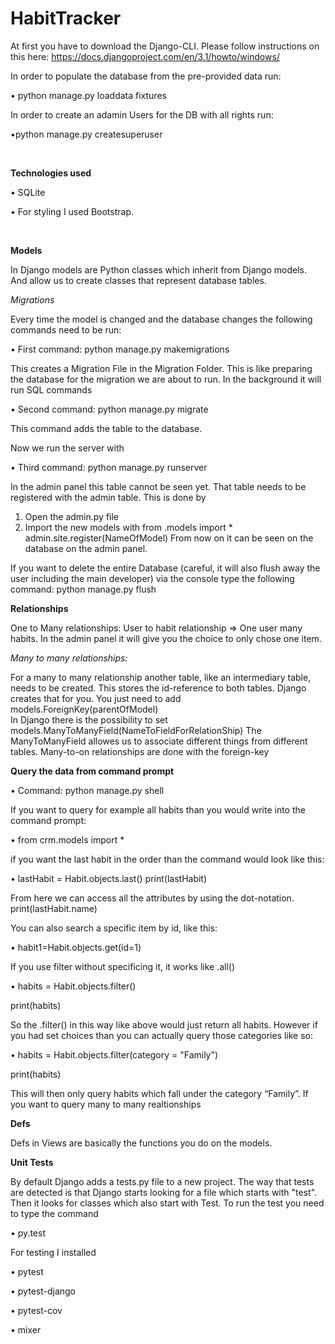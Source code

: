 # HabitTracker

At first you have to download the Django-CLI. Please follow instructions on this here: https://docs.djangoproject.com/en/3.1/howto/windows/

In order to populate the database from the pre-provided data run: 

•	python manage.py loaddata fixtures


In order to create an adamin Users for the DB with all rights run:

•python manage.py createsuperuser


 <br />
 
 
**Technologies used**

• SQLite

• For styling I used Bootstrap. 

 <br />

**Models**

In Django models are Python classes which inherit from Django models. And allow us to create classes that represent database tables. 

*Migrations* 

Every time the model is changed and the database changes the following commands need to be run:

•	First command: python manage.py makemigrations


This creates a Migration File in the Migration Folder. This is like preparing the database for the migration we are about to run. In the background it will run SQL commands 


•	Second command: python manage.py migrate

This command adds the table to the database. 


Now we run the server with 

•	Third command: python manage.py runserver


In the admin panel this table cannot be seen yet. That table needs to be registered with the admin table. This is done by 

1.	Open the admin.py file 
2.	Import the new models with from .models import *     admin.site.register(NameOfModel)
From now on it can be seen on the database on the admin panel. 


If you want to delete the entire Database (careful, it will also flush away the user including the main developer) via the console type the following command:
python manage.py flush



**Relationships**

One to Many relationships: User to habit relationship  => One user many habits. 
In the admin panel it will give you the choice to only chose one item. 


*Many to many relationships:*

For a many to many relationship another table, like an intermediary table, needs to be created. This stores the id-reference to both tables. Django creates that for you. You just need to add models.ForeignKey(parentOfModel)  
In Django there is the possibility to set models.ManyToManyField(NameToFieldForRelationShip) 
The ManyToManyField allowes us to associate different things from different tables.
Many-to-on relationships are done with the foreign-key




**Query the data from command prompt**

• Command: python manage.py shell



If you want to query for example all habits than you would write into the command prompt:

• from crm.models import *


if you want the last habit in the order than the command would look like this:

• lastHabit = Habit.objects.last()
  print(lastHabit)
  
  
From here we can access all the attributes by using the dot-notation. 
print(lastHabit.name)


You can also search a specific item by id, like this: 

• habit1=Habit.objects.get(id=1) 


If you use filter without specificing it, it works like .all() 

• habits = Habit.objects.filter()

print(habits)


So the .filter() in this way like above would just return all habits. 
However if you had set choices than you can actually query those categories like so:

• habits = Habit.objects.filter(category = "Family")

  print(habits)
  
  
This will then only query habits which fall under the category “Family”.
If you want to query many to many realtionships



**Defs**

Defs in Views are basically the functions you do on the models.



**Unit Tests**

By default Django adds a tests.py file to a new project. 
The way that tests are detected is that Django starts looking for a file which starts with "test". Then it looks for classes which also start with Test. 
To run the test you need to type the command 

•	py.test



For testing I installed

•	pytest 

•	pytest-django

•	pytest-cov

•	mixer 



